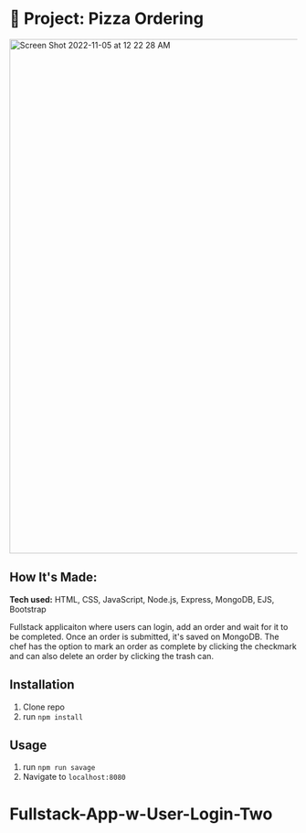 # 🍕 Project: Pizza Ordering

<img width="900" alt="Screen Shot 2022-11-05 at 12 22 28 AM" src="https://user-images.githubusercontent.com/91163017/200101306-ea2941c4-7f68-42d8-bf52-c457847983c5.png">


## How It's Made:

**Tech used:** HTML, CSS, JavaScript, Node.js, Express, MongoDB, EJS, Bootstrap

Fullstack applicaiton where users can login, add an order and wait for it to be completed. Once an order is submitted, it's saved on MongoDB. The chef has the option to mark an order as complete by clicking the checkmark and can also delete an order by clicking the trash can.  


## Installation

1. Clone repo
2. run `npm install`

## Usage

1. run `npm run savage`
2. Navigate to `localhost:8080`
# Fullstack-App-w-User-Login-Two
